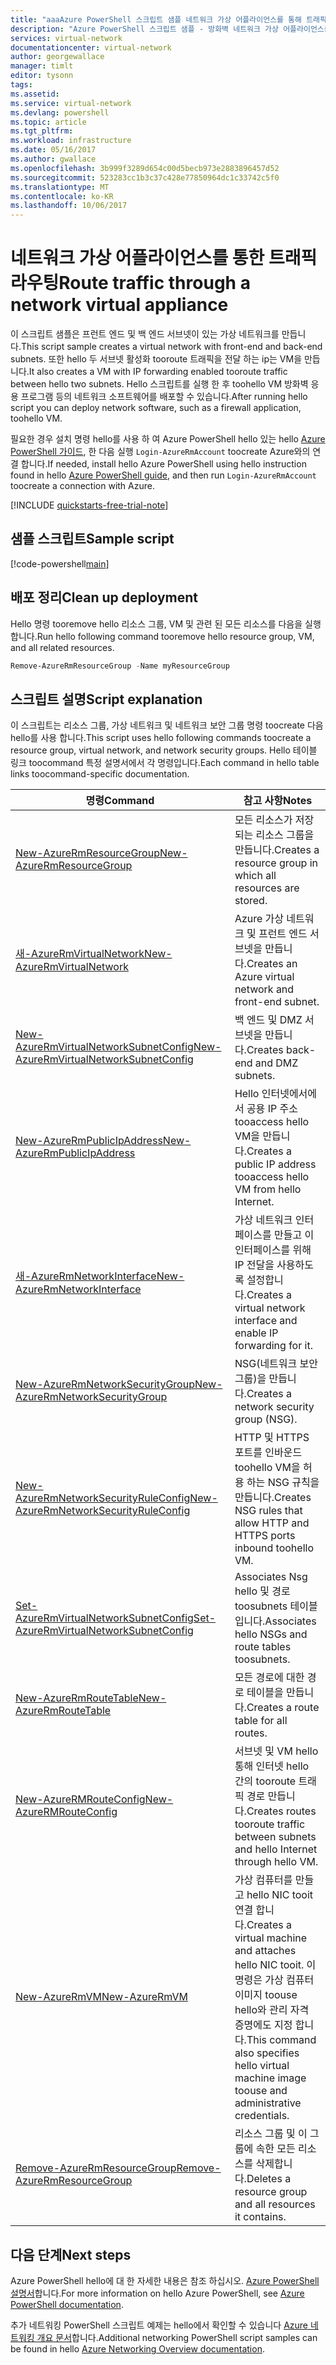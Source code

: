 ```yaml
---
title: "aaaAzure PowerShell 스크립트 샘플 네트워크 가상 어플라이언스를 통해 트래픽 라우팅할 | Microsoft Docs"
description: "Azure PowerShell 스크립트 샘플 - 방화벽 네트워크 가상 어플라이언스를 통해 트래픽을 라우팅합니다."
services: virtual-network
documentationcenter: virtual-network
author: georgewallace
manager: timlt
editor: tysonn
tags: 
ms.assetid: 
ms.service: virtual-network
ms.devlang: powershell
ms.topic: article
ms.tgt_pltfrm: 
ms.workload: infrastructure
ms.date: 05/16/2017
ms.author: gwallace
ms.openlocfilehash: 3b999f3289d654c00d5becb973e2883896457d52
ms.sourcegitcommit: 523283cc1b3c37c428e77850964dc1c33742c5f0
ms.translationtype: MT
ms.contentlocale: ko-KR
ms.lasthandoff: 10/06/2017
---
```

# <a name="route-traffic-through-a-network-virtual-appliance"></a><span data-ttu-id="b9f63-103">네트워크 가상 어플라이언스를 통한 트래픽 라우팅</span><span class="sxs-lookup"><span data-stu-id="b9f63-103">Route traffic through a network virtual appliance</span></span>

<span data-ttu-id="b9f63-104">이 스크립트 샘플은 프런트 엔드 및 백 엔드 서브넷이 있는 가상 네트워크를 만듭니다.</span><span class="sxs-lookup"><span data-stu-id="b9f63-104">This script sample creates a virtual network with front-end and back-end subnets.</span></span> <span data-ttu-id="b9f63-105">또한 hello 두 서브넷 활성화 tooroute 트래픽을 전달 하는 ip는 VM을 만듭니다.</span><span class="sxs-lookup"><span data-stu-id="b9f63-105">It also creates a VM with IP forwarding enabled tooroute traffic between hello two subnets.</span></span> <span data-ttu-id="b9f63-106">Hello 스크립트를 실행 한 후 toohello VM 방화벽 응용 프로그램 등의 네트워크 소프트웨어를 배포할 수 있습니다.</span><span class="sxs-lookup"><span data-stu-id="b9f63-106">After running hello script you can deploy network software, such as a firewall application, toohello VM.</span></span>

<span data-ttu-id="b9f63-107">필요한 경우 설치 명령 hello를 사용 하 여 Azure PowerShell hello 있는 hello [Azure PowerShell 가이드](https://docs.microsoft.com/powershell/azureps-cmdlets-docs/), 한 다음 실행 `Login-AzureRmAccount` toocreate Azure와의 연결 합니다.</span><span class="sxs-lookup"><span data-stu-id="b9f63-107">If needed, install hello Azure PowerShell using hello instruction found in hello [Azure PowerShell guide](https://docs.microsoft.com/powershell/azureps-cmdlets-docs/), and then run `Login-AzureRmAccount` toocreate a connection with Azure.</span></span>

[!INCLUDE [quickstarts-free-trial-note](../../../includes/quickstarts-free-trial-note.md)]

## <a name="sample-script"></a><span data-ttu-id="b9f63-108">샘플 스크립트</span><span class="sxs-lookup"><span data-stu-id="b9f63-108">Sample script</span></span>


[!code-powershell[main](../../../powershell_scripts/virtual-network/route-traffic-through-nva/route-traffic-through-nva.ps1 "Route traffic through a network virtual appliance")]

## <a name="clean-up-deployment"></a><span data-ttu-id="b9f63-109">배포 정리</span><span class="sxs-lookup"><span data-stu-id="b9f63-109">Clean up deployment</span></span> 

<span data-ttu-id="b9f63-110">Hello 명령 tooremove hello 리소스 그룹, VM 및 관련 된 모든 리소스를 다음을 실행 합니다.</span><span class="sxs-lookup"><span data-stu-id="b9f63-110">Run hello following command tooremove hello resource group, VM, and all related resources.</span></span>

```powershell
Remove-AzureRmResourceGroup -Name myResourceGroup
```
## <a name="script-explanation"></a><span data-ttu-id="b9f63-111">스크립트 설명</span><span class="sxs-lookup"><span data-stu-id="b9f63-111">Script explanation</span></span>

<span data-ttu-id="b9f63-112">이 스크립트는 리소스 그룹, 가상 네트워크 및 네트워크 보안 그룹 명령 toocreate 다음 hello를 사용 합니다.</span><span class="sxs-lookup"><span data-stu-id="b9f63-112">This script uses hello following commands toocreate a resource group, virtual network,  and network security groups.</span></span> <span data-ttu-id="b9f63-113">Hello 테이블 링크 toocommand 특정 설명서에서 각 명령입니다.</span><span class="sxs-lookup"><span data-stu-id="b9f63-113">Each command in hello table links toocommand-specific documentation.</span></span>

| <span data-ttu-id="b9f63-114">명령</span><span class="sxs-lookup"><span data-stu-id="b9f63-114">Command</span></span> | <span data-ttu-id="b9f63-115">참고 사항</span><span class="sxs-lookup"><span data-stu-id="b9f63-115">Notes</span></span> |
|---|---|
| [<span data-ttu-id="b9f63-116">New-AzureRmResourceGroup</span><span class="sxs-lookup"><span data-stu-id="b9f63-116">New-AzureRmResourceGroup</span></span>](/powershell/module/azurerm.resources/new-azurermresourcegroup)  | <span data-ttu-id="b9f63-117">모든 리소스가 저장되는 리소스 그룹을 만듭니다.</span><span class="sxs-lookup"><span data-stu-id="b9f63-117">Creates a resource group in which all resources are stored.</span></span> |
| [<span data-ttu-id="b9f63-118">새-AzureRmVirtualNetwork</span><span class="sxs-lookup"><span data-stu-id="b9f63-118">New-AzureRmVirtualNetwork</span></span>](/powershell/module/azurerm.network/new-azurermvirtualnetwork) | <span data-ttu-id="b9f63-119">Azure 가상 네트워크 및 프런트 엔드 서브넷을 만듭니다.</span><span class="sxs-lookup"><span data-stu-id="b9f63-119">Creates an Azure virtual network and front-end subnet.</span></span> |
| [<span data-ttu-id="b9f63-120">New-AzureRmVirtualNetworkSubnetConfig</span><span class="sxs-lookup"><span data-stu-id="b9f63-120">New-AzureRmVirtualNetworkSubnetConfig</span></span>](/powershell/module/azurerm.network/new-azurermvirtualnetworksubnetconfig) | <span data-ttu-id="b9f63-121">백 엔드 및 DMZ 서브넷을 만듭니다.</span><span class="sxs-lookup"><span data-stu-id="b9f63-121">Creates back-end and DMZ subnets.</span></span> |
| [<span data-ttu-id="b9f63-122">New-AzureRmPublicIpAddress</span><span class="sxs-lookup"><span data-stu-id="b9f63-122">New-AzureRmPublicIpAddress</span></span>](/powershell/module/azurerm.network/new-azurermpublicipaddress) | <span data-ttu-id="b9f63-123">Hello 인터넷에서에서 공용 IP 주소 tooaccess hello VM을 만듭니다.</span><span class="sxs-lookup"><span data-stu-id="b9f63-123">Creates a public IP address tooaccess hello VM from hello Internet.</span></span> |
| [<span data-ttu-id="b9f63-124">새-AzureRmNetworkInterface</span><span class="sxs-lookup"><span data-stu-id="b9f63-124">New-AzureRmNetworkInterface</span></span>](/powershell/module/azurerm.network/new-azurermnetworkinterface) | <span data-ttu-id="b9f63-125">가상 네트워크 인터페이스를 만들고 이 인터페이스를 위해 IP 전달을 사용하도록 설정합니다.</span><span class="sxs-lookup"><span data-stu-id="b9f63-125">Creates a virtual network interface and enable IP forwarding for it.</span></span> |
| [<span data-ttu-id="b9f63-126">New-AzureRmNetworkSecurityGroup</span><span class="sxs-lookup"><span data-stu-id="b9f63-126">New-AzureRmNetworkSecurityGroup</span></span>](/powershell/module/azurerm.network/new-azurermnetworksecuritygroup) | <span data-ttu-id="b9f63-127">NSG(네트워크 보안 그룹)을 만듭니다.</span><span class="sxs-lookup"><span data-stu-id="b9f63-127">Creates a network security group (NSG).</span></span> |
| [<span data-ttu-id="b9f63-128">New-AzureRmNetworkSecurityRuleConfig</span><span class="sxs-lookup"><span data-stu-id="b9f63-128">New-AzureRmNetworkSecurityRuleConfig</span></span>](/powershell/module/azurerm.network/new-azurermnetworksecurityruleconfig) | <span data-ttu-id="b9f63-129">HTTP 및 HTTPS 포트를 인바운드 toohello VM을 허용 하는 NSG 규칙을 만듭니다.</span><span class="sxs-lookup"><span data-stu-id="b9f63-129">Creates NSG rules that allow HTTP and HTTPS ports inbound toohello VM.</span></span> |
| [<span data-ttu-id="b9f63-130">Set-AzureRmVirtualNetworkSubnetConfig</span><span class="sxs-lookup"><span data-stu-id="b9f63-130">Set-AzureRmVirtualNetworkSubnetConfig</span></span>](/powershell/module/azurerm.network/set-azurermvirtualnetworksubnetconfig)| <span data-ttu-id="b9f63-131">Associates Nsg hello 및 경로 toosubnets 테이블입니다.</span><span class="sxs-lookup"><span data-stu-id="b9f63-131">Associates hello NSGs and route tables toosubnets.</span></span> |
| [<span data-ttu-id="b9f63-132">New-AzureRmRouteTable</span><span class="sxs-lookup"><span data-stu-id="b9f63-132">New-AzureRmRouteTable</span></span>](/powershell/module/azurerm.network/new-azurermroutetable)| <span data-ttu-id="b9f63-133">모든 경로에 대한 경로 테이블을 만듭니다.</span><span class="sxs-lookup"><span data-stu-id="b9f63-133">Creates a route table for all routes.</span></span> |
| [<span data-ttu-id="b9f63-134">New-AzureRMRouteConfig</span><span class="sxs-lookup"><span data-stu-id="b9f63-134">New-AzureRMRouteConfig</span></span>](/powershell/module/azurerm.network/new-azurermrouteconfig)| <span data-ttu-id="b9f63-135">서브넷 및 VM hello 통해 인터넷 hello 간의 tooroute 트래픽 경로 만듭니다.</span><span class="sxs-lookup"><span data-stu-id="b9f63-135">Creates routes tooroute traffic between subnets and hello Internet through hello VM.</span></span> |
| [<span data-ttu-id="b9f63-136">New-AzureRmVM</span><span class="sxs-lookup"><span data-stu-id="b9f63-136">New-AzureRmVM</span></span>](/powershell/module/azurerm.compute/new-azurermvm) | <span data-ttu-id="b9f63-137">가상 컴퓨터를 만들고 hello NIC tooit 연결 합니다.</span><span class="sxs-lookup"><span data-stu-id="b9f63-137">Creates a virtual machine and attaches hello NIC tooit.</span></span> <span data-ttu-id="b9f63-138">이 명령은 가상 컴퓨터 이미지 toouse hello와 관리 자격 증명에도 지정 합니다.</span><span class="sxs-lookup"><span data-stu-id="b9f63-138">This command also specifies hello virtual machine image toouse and administrative credentials.</span></span> |
| [<span data-ttu-id="b9f63-139">Remove-AzureRmResourceGroup</span><span class="sxs-lookup"><span data-stu-id="b9f63-139">Remove-AzureRmResourceGroup</span></span>](/powershell/module/azurerm.resources/remove-azurermresourcegroup)  | <span data-ttu-id="b9f63-140">리소스 그룹 및 이 그룹에 속한 모든 리소스를 삭제합니다.</span><span class="sxs-lookup"><span data-stu-id="b9f63-140">Deletes a resource group and all resources it contains.</span></span> |

## <a name="next-steps"></a><span data-ttu-id="b9f63-141">다음 단계</span><span class="sxs-lookup"><span data-stu-id="b9f63-141">Next steps</span></span>

<span data-ttu-id="b9f63-142">Azure PowerShell hello에 대 한 자세한 내용은 참조 하십시오. [Azure PowerShell 설명서](https://docs.microsoft.com/powershell/azure/overview)합니다.</span><span class="sxs-lookup"><span data-stu-id="b9f63-142">For more information on hello Azure PowerShell, see [Azure PowerShell documentation](https://docs.microsoft.com/powershell/azure/overview).</span></span>

<span data-ttu-id="b9f63-143">추가 네트워킹 PowerShell 스크립트 예제는 hello에서 확인할 수 있습니다 [Azure 네트워킹 개요 문서](../powershell-samples.md?toc=%2fazure%2fnetworking%2ftoc.json)합니다.</span><span class="sxs-lookup"><span data-stu-id="b9f63-143">Additional networking PowerShell script samples can be found in hello [Azure Networking Overview documentation](../powershell-samples.md?toc=%2fazure%2fnetworking%2ftoc.json).</span></span>

